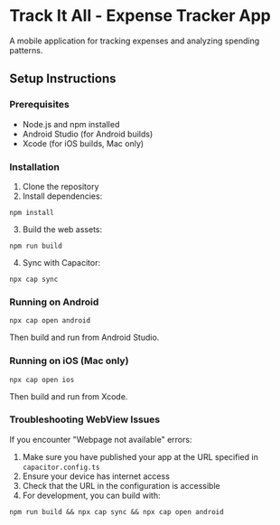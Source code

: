 
# Track It All - Expense Tracker App

A mobile application for tracking expenses and analyzing spending patterns.

## Setup Instructions

### Prerequisites
- Node.js and npm installed
- Android Studio (for Android builds)
- Xcode (for iOS builds, Mac only)

### Installation

1. Clone the repository
2. Install dependencies:
```
npm install
```

3. Build the web assets:
```
npm run build
```

4. Sync with Capacitor:
```
npx cap sync
```

### Running on Android

```
npx cap open android
```

Then build and run from Android Studio.

### Running on iOS (Mac only)

```
npx cap open ios
```

Then build and run from Xcode.

### Troubleshooting WebView Issues

If you encounter "Webpage not available" errors:

1. Make sure you have published your app at the URL specified in `capacitor.config.ts`
2. Ensure your device has internet access
3. Check that the URL in the configuration is accessible
4. For development, you can build with:
```
npm run build && npx cap sync && npx cap open android
```

